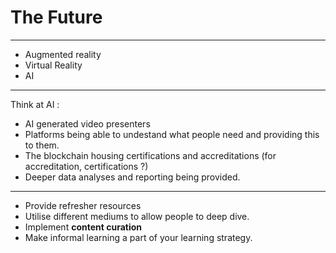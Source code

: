 # The Future

---

- Augmented reality
- Virtual Reality
- AI

---

Think at AI :

- AI generated video presenters
- Platforms being able to undestand what people need and providing this to them.
- The blockchain housing certifications and accreditations (for accreditation, certifications ?)
- Deeper data analyses and reporting being provided.

---

- Provide refresher resources
- Utilise different mediums to allow people to deep dive.
- Implement **content curation**
- Make informal learning a part of your learning strategy.

